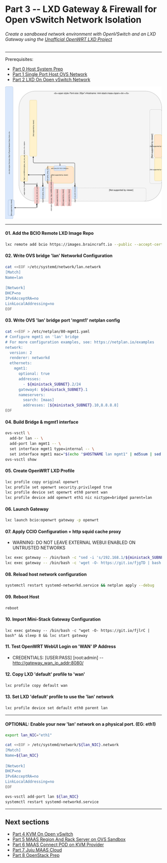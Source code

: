 # Part 3 -- LXD Gateway & Firewall for Open vSwitch Network Isolation
###### Create a sandboxed network environment with OpenVSwitch and an LXD Gateway using the [Unofficial OpenWRT LXD Project](https://github.com/containercraft/openwrt-lxd)

-------
Prerequisites:
- [Part 0 Host System Prep]
- [Part 1 Single Port Host OVS Network]
- [Part 2 LXD On Open vSwitch Network]

![CCIO_Hypervisor - LXD On OpenvSwitch](web/drawio/lxd-gateway.svg)

-------
#### 01. Add the BCIO Remote LXD Image Repo
````sh
lxc remote add bcio https://images.braincraft.io --public --accept-certificate
````
#### 02. Write OVS bridge 'lan' Networkd Configuration
````sh
cat <<EOF >/etc/systemd/network/lan.network                                                    
[Match]
Name=lan

[Network]
DHCP=no
IPv6AcceptRA=no
LinkLocalAddressing=no
EOF
````
#### 03. Write OVS 'lan' bridge port 'mgmt1' netplan config
````sh
cat <<EOF > /etc/netplan/80-mgmt1.yaml
# Configure mgmt1 on 'lan' bridge
# For more configuration examples, see: https://netplan.io/examples
network:
  version: 2
  renderer: networkd
  ethernets:
    mgmt1:
      optional: true
      addresses:
        - ${ministack_SUBNET}.2/24
      gateway4: ${ministack_SUBNET}.1
      nameservers:
        search: [maas]
        addresses: [${ministack_SUBNET}.10,8.8.8.8]
EOF
````
#### 04. Build Bridge & mgmt1 interface
````sh
ovs-vsctl \
  add-br lan -- \
  add-port lan mgmt1 -- \
  set interface mgmt1 type=internal -- \
  set interface mgmt1 mac="$(echo "$HOSTNAME lan mgmt1" | md5sum | sed 's/^\(..\)\(..\)\(..\)\(..\)\(..\).*$/02\\:\1\\:\2\\:\3\\:\4\\:\5/')"
ovs-vsctl show
````
#### 05. Create OpenWRT LXD Profile
````sh
lxc profile copy original openwrt
lxc profile set openwrt security.privileged true
lxc profile device set openwrt eth0 parent wan
lxc profile device add openwrt eth1 nic nictype=bridged parent=lan
````
#### 06. Launch Gateway
````sh
lxc launch bcio:openwrt gateway -p openwrt
````
#### 07. Apply CCIO Configuration + http squid cache proxy
  - WARNING: DO NOT LEAVE EXTERNAL WEBUI ENABLED ON UNTRUSTED NETWORKS
````sh
lxc exec gateway -- /bin/bash -c "sed -i 's/192.168.1/${ministack_SUBNET}/g' /etc/config/network" && lxc stop gateway && sleep 3 && lxc start gateway
lxc exec gateway -- /bin/bash -c 'wget -O- https://git.io/fjgTD | bash'
````
#### 08. Reload host network configuration
````sh
systemctl restart systemd-networkd.service && netplan apply --debug
````
#### 09. Reboot Host
````sh
reboot
````
#### 10. Import Mini-Stack Gateway Configuration
````
lxc exec gateway -- /bin/bash -c "wget -O- https://git.io/fjlrC | bash" && sleep 8 && lxc start gateway
````
#### 11. Test OpenWRT WebUI Login on 'WAN' IP Address    
  - CREDENTIALS: [USER:PASS] [root:admin] -- [http://gateway_wan_ip_addr:8080/](http://gateway_wan_ip_addr:8080/)

#### 12. Copy LXD 'default' profile to 'wan'
````sh
lxc profile copy default wan
````
#### 13. Set LXD 'default' profile to use the 'lan' network
````sh
lxc profile device set default eth0 parent lan
````

-------
#### OPTIONAL: Enable your new 'lan' network on a physical port. (EG: eth1)
````sh
export lan_NIC="eth1"
````
````sh
cat <<EOF > /etc/systemd/network/${lan_NIC}.network                                                    
[Match]
Name=${lan_NIC}

[Network]
DHCP=no
IPv6AcceptRA=no
LinkLocalAddressing=no
EOF
````
````sh
ovs-vsctl add-port lan ${lan_NIC}
systemctl restart systemd-networkd.service
````

-------
## Next sections
- [Part 4 KVM On Open vSwitch]
- [Part 5 MAAS Region And Rack Server on OVS Sandbox]
- [Part 6 MAAS Connect POD on KVM Provider]
- [Part 7 Juju MAAS Cloud]
- [Part 8 OpenStack Prep]

<!-- Markdown link & img dfn's -->
[Part 0 Host System Prep]: ../0_Host_System_Prep
[Part 1 Single Port Host OVS Network]: ../1_Single_Port_Host-Open_vSwitch_Network_Configuration
[Part 2 LXD On Open vSwitch Network]: ../2_LXD-On-OVS
[Part 3 LXD Gateway & Firwall for Open vSwitch Network Isolation]: ../3_LXD_Network_Gateway
[Part 4 KVM On Open vSwitch]: ../4_KVM_On_Open_vSwitch
[Part 5 MAAS Region And Rack Server on OVS Sandbox]: ../5_MAAS-Rack_And_Region_Ctl-On-Open_vSwitch
[Part 6 MAAS Connect POD on KVM Provider]: ../6_MAAS-Connect_POD_KVM-Provider
[Part 7 Juju MAAS Cloud]: ../7_Juju_MAAS_Cloud
[Part 8 OpenStack Prep]: ../8_OpenStack_Deploy
